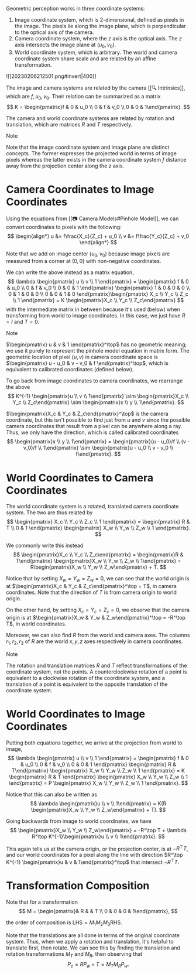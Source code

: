---
---
Geometric perception works in three coordinate systems:
1. Image coordinate system, which is 2-dimensional, defined as pixels in the image. The pixels lie along the image plane, which is perpendicular to the optical axis of the camera.
2. Camera coordinate system, where the $z$ axis is the optical axis. The $z$ axis intersects the image plane at $(u_0, v_0)$.
3. World coordinate system, which is arbitrary. The world and camera coordinate system share scale and are related by an affine transformation.

![[20230206212501.png#invert|400]]

The image and camera systems are related by the camera [[🔍 Intrinsics]], which are $f, u_0, v_0$. Their relation can be summarized as a matrix 
$$
K = \begin{pmatrix}f & 0 & u_0 \\ 0 & f & v_0 \\ 0 & 0 & 1\end{pmatrix}.
$$

The camera and world coordinate systems are related by rotation and translation, which are matrices $R$ and $T$ respectively.

> [!note]
> Note that the image coordinate system and image plane are distinct concepts. The former expresses the projected world in terms of image pixels whereas the latter exists in the camera coordinate system $f$ distance away from the projection center along the $z$ axis.

# Camera Coordinates to Image Coordinates
Using the equations from [[📷 Camera Models#Pinhole Model]], we can convert coordinates to pixels with the following: 
$$
\begin{align*} u &= f\frac{X_c}{Z_c} + u_0 \\ v &= f\frac{Y_c}{Z_c} + v_0 \end{align*}
$$


Note that we add on image center $(u_0, v_0)$ because image pixels are measured from a corner at $(0, 0)$ with non-negative coordinates.

We can write the above instead as a matrix equation, 
$$
\lambda \begin{pmatrix} u \\ v \\ 1 \end{pmatrix} = \begin{pmatrix} f & 0 & u_0 \\ 0 & f & v_0 \\ 0 & 0 & 1 \end{pmatrix} \begin{pmatrix} 1 & 0 & 0 & 0 \\ 0 & 1 & 0 & 0 \\ 0 & 0 & 1 & 0 \end{pmatrix}\begin{pmatrix} X_c \\ Y_c \\ Z_c \\ 1 \end{pmatrix} = K \begin{pmatrix}X_c \\ Y_c \\ Z_c\end{pmatrix}
$$
 with the intermediate matrix in between because it's used (below) when transforming from world to image coordinates. In this case, we just have $R = I$ and $T = 0$.

> [!note]
> $\begin{pmatrix} u & v & 1 \end{pmatrix}^\top$ has no geometric meaning; we use it purely to represent the pinhole model equation in matrix form. The geometric location of pixel $(u, v)$ in camera coordinate space is $\begin{pmatrix} u - u_0 & v - v_0 & f \end{pmatrix}^\top$, which is equivalent to calibrated coordinates (defined below).

To go back from image coordinates to camera coordinates, we rearrange the above 
$$
K^{-1} \begin{pmatrix}u \\ v \\ 1\end{pmatrix} \sim \begin{pmatrix}X_c \\ Y_c \\ Z_c\end{pmatrix} \sim \begin{pmatrix}x \\ y \\ 1\end{pmatrix}.
$$


$\begin{pmatrix}X_c & Y_c & Z_c\end{pmatrix}^\top$ is the camera coordinate, but this isn't possible to find just from $u$ and $v$ since the possible camera coordinates that result from a pixel can be anywhere along a ray. Thus, we only have the direction, which is called calibrated coordinates 
$$
\begin{pmatrix}x \\ y \\ 1\end{pmatrix} = \begin{pmatrix}(u - u_0)/f \\ (v - v_0)/f \\ 1\end{pmatrix} \sim \begin{pmatrix}u - u_0 \\ v - v_0 \\ f\end{pmatrix}.
$$


# World Coordinates to Camera Coordinates
The world coordinate system is a rotated, translated camera coordinate system. The two are thus related by 
$$
\begin{pmatrix} X_c \\ Y_c \\ Z_c \\ 1 \end{pmatrix} = \begin{pmatrix} R & T \\ 0 & 1 \end{pmatrix} \begin{pmatrix} X_w \\ Y_w \\ Z_w \\ 1 \end{pmatrix}.
$$

We commonly write this instead 
$$
\begin{pmatrix}X_c \\ Y_c \\ Z_c\end{pmatrix} = \begin{pmatrix}R & T\end{pmatrix} \begin{pmatrix}X_w \\ Y_w \\ Z_w \\ 1\end{pmatrix} = R\begin{pmatrix}X_w \\ Y_w \\ Z_w\end{pmatrix} + T.
$$

Notice that by setting $X_w = Y_w = Z_w = 0$, we can see that the world origin is at $\begin{pmatrix}X_c & Y_c & Z_c\end{pmatrix}^\top = T$, in camera coordinates. Note that the direction of $T$ is from camera origin to world origin.

On the other hand, by setting $X_c = Y_c = Z_c = 0$, we observe that the camera origin is at $\begin{pmatrix}X_w & Y_w & Z_w\end{pmatrix}^\top = -R^\top T$, in world coordinates.

Moreover, we can also find $R$ from the world and camera axes. The columns $r_1, r_2, r_3$ of $R$ are the world $x, y, z$ axes respectively in camera coordinates.

> [!note]
> The rotation and translation matrices $R$ and $T$ reflect transformations of the coordinate system, not the points. A counterclockwise rotation of a point is equivalent to a clockwise rotation of the coordinate system, and a translation of a point is equivalent to the opposite translation of the coordinate system.

# World Coordinates to Image Coordinates
Putting both equations together, we arrive at the projection from world to image, 
$$
\lambda \begin{pmatrix} u \\ v \\ 1 \end{pmatrix} = \begin{pmatrix} f & 0 & u_0 \\ 0 & f & v_0 \\ 0 & 0 & 1 \end{pmatrix} \begin{pmatrix} R & T\end{pmatrix} \begin{pmatrix} X_w \\ Y_w \\ Z_w \\ 1 \end{pmatrix} = K \begin{pmatrix} R & T \end{pmatrix} \begin{pmatrix} X_w \\ Y_w \\ Z_w \\ 1 \end{pmatrix} = P \begin{pmatrix} X_w \\ Y_w \\ Z_w \\ 1 \end{pmatrix}.
$$

Notice that this can also be written as 
$$
\lambda \begin{pmatrix}u \\ v \\ 1\end{pmatrix} = K(R \begin{pmatrix}X_w \\ Y_w \\ Z_w\end{pmatrix} + T).
$$


Going backwards from image to world coordinates, we have 
$$
\begin{pmatrix}X_w \\ Y_w \\ Z_w\end{pmatrix} = -R^\top T + \lambda R^\top K^{-1}\begin{pmatrix}u \\ v \\ 1\end{pmatrix}.
$$

This again tells us at the camera origin, or the projection center, is at $-R^\top T$, and our world coordinates for a pixel along the line with direction $R^\top K^{-1} \begin{pmatrix}u & v & 1\end{pmatrix}^\top$ that intersect $-R^\top T$.

# Transformation Composition
Note that for a transformation 
$$
M = \begin{pmatrix}& R & & T \\ 0 & 0 & 0 & 1\end{pmatrix},
$$

the order of composition is $\text{LHS} = M_1 M_2 M_3 \text{RHS}$.

Note that the translations are all done in terms of the original coordinate system. Thus, when we apply a rotation and translation, it's helpful to translate first, then rotate. We can see this by finding the translation and rotation transformations $M_T$ and $M_R$, then observing that 
$$
P_c = RP_w + T = M_T M_R P_w.
$$
